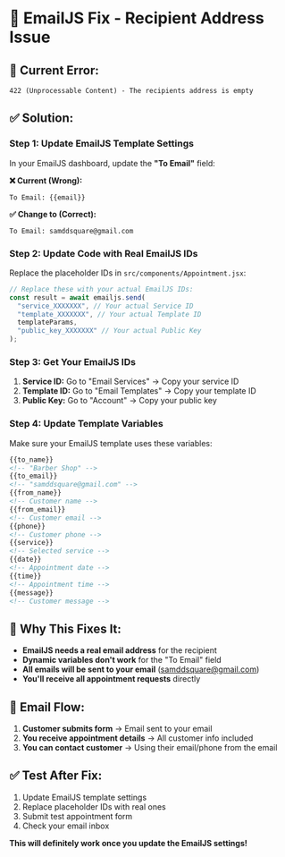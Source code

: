 # 🔧 EmailJS Fix - Recipient Address Issue

## 🚨 Current Error:

```
422 (Unprocessable Content) - The recipients address is empty
```

## ✅ Solution:

### Step 1: Update EmailJS Template Settings

In your EmailJS dashboard, update the **"To Email"** field:

**❌ Current (Wrong):**

```
To Email: {{email}}
```

**✅ Change to (Correct):**

```
To Email: samddsquare@gmail.com
```

### Step 2: Update Code with Real EmailJS IDs

Replace the placeholder IDs in `src/components/Appointment.jsx`:

```javascript
// Replace these with your actual EmailJS IDs:
const result = await emailjs.send(
  "service_XXXXXXX", // Your actual Service ID
  "template_XXXXXXX", // Your actual Template ID
  templateParams,
  "public_key_XXXXXXX" // Your actual Public Key
);
```

### Step 3: Get Your EmailJS IDs

1. **Service ID:** Go to "Email Services" → Copy your service ID
2. **Template ID:** Go to "Email Templates" → Copy your template ID
3. **Public Key:** Go to "Account" → Copy your public key

### Step 4: Update Template Variables

Make sure your EmailJS template uses these variables:

```html
{{to_name}}
<!-- "Barber Shop" -->
{{to_email}}
<!-- "samddsquare@gmail.com" -->
{{from_name}}
<!-- Customer name -->
{{from_email}}
<!-- Customer email -->
{{phone}}
<!-- Customer phone -->
{{service}}
<!-- Selected service -->
{{date}}
<!-- Appointment date -->
{{time}}
<!-- Appointment time -->
{{message}}
<!-- Customer message -->
```

## 🎯 Why This Fixes It:

- **EmailJS needs a real email address** for the recipient
- **Dynamic variables don't work** for the "To Email" field
- **All emails will be sent to your email** (samddsquare@gmail.com)
- **You'll receive all appointment requests** directly

## 📧 Email Flow:

1. **Customer submits form** → Email sent to your email
2. **You receive appointment details** → All customer info included
3. **You can contact customer** → Using their email/phone from the email

## ✅ Test After Fix:

1. Update EmailJS template settings
2. Replace placeholder IDs with real ones
3. Submit test appointment form
4. Check your email inbox

**This will definitely work once you update the EmailJS settings!**
